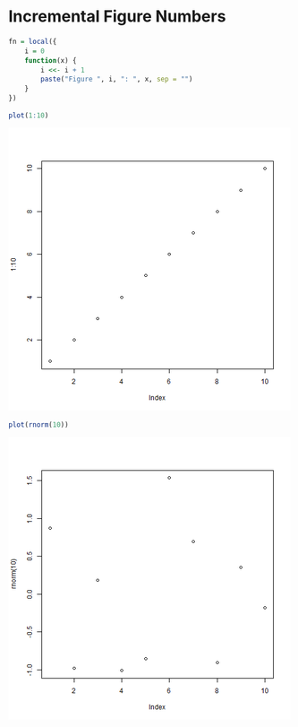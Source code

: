# Incremental Figure Numbers


```r
fn = local({
    i = 0
    function(x) {
        i <<- i + 1
        paste("Figure ", i, ": ", x, sep = "")
    }
})
```



```r
plot(1:10)
```

![Figure 1: this is one plot](figure/test-a.png) 



```r
plot(rnorm(10))
```

![Figure 2: another plot](figure/test-b.png) 

